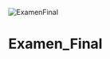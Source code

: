![ExamenFinal](https://user-images.githubusercontent.com/108555969/224233800-81f020fa-6001-41a9-be48-af04e2c3139d.jpg)
# Examen_Final
